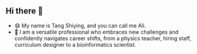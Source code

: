 ## Hi there 👋

<!--
**tang-sy/tang-sy** is a ✨ _special_ ✨ repository because its `README.md` (this file) appears on your GitHub profile.

Here are some ideas to get you started:

- 🔭 I’m currently working on ...
- 🌱 I’m currently learning ...
- 👯 I’m looking to collaborate on ...
- 🤔 I’m looking for help with ...
- 💬 Ask me about ...
- 📫 How to reach me: ...
- 😄 Pronouns: ...
- ⚡ Fun fact: ...
-->

- 😄 My name is Tang Shiying, and you can call me Ali. 
- 🔭 I am a versatile professional who embraces new challenges and confidently navigates career shifts, from a physics teacher, hiring staff, curriculum designer to a bioinformatics scientist. 
